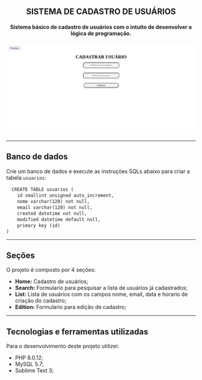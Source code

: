 <h2 align="center">
  SISTEMA DE CADASTRO DE USUÁRIOS
</h2>

<h4 align="center">
  Sistema básico de cadastro de usuários com o intuito de desenvolver a lógica de programação.
</h4>

![Resultado de momento do projeto](assets/system-user.png)

---

## Banco de dados
Crie um banco de dados e execute as instruções SQLs abaixo para criar a tabela `usuarios`:

```
  CREATE TABLE usuarios (
	id smallint unsigned auto_increment,
    nome varchar(120) not null,
    email varchar(120) not null,
    created datetime not null,
    modified datetime default null,
    primary key (id)
) 
```
---

## Seções
O projeto é composto por 4 seções:

- **Home:** Cadastro de usuários;
- **Search:** Formulario para pesquisar a lista de usuários já cadastrados;
- **List:** Lista de usuários com os campos nome, email, data e horario de criação do cadastro;
- **Edition:** Formulario para edição de cadastro;

---

## Tecnologias e ferramentas utilizadas
Para o desenvolvimento deste projeto utilizei:

- PHP 8.0.12;
- MySQL 5.7;
- Sublime Text 3;
